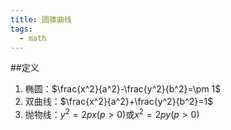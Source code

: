 ```yaml
---
title: 圆锥曲线
tags:
  - math
---
```


##定义

1. 椭圆：$\frac{x^2}{a^2}-\frac{y^2}{b^2}=\pm 1$
2. 双曲线：$\frac{x^2}{a^2}+\frac{y^2}{b^2}=1$
3. 抛物线：$y^2=2px(p>0)$或$x^2=2py(p>0)$